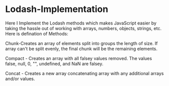 # Lodash-Implementation
Here I  Implement the Lodash methods which makes JavaScript easier by taking the hassle out of working with arrays, numbers, objects, strings, etc. 
Here is defination of Methods:

Chunk-Creates an array of elements split into groups the length of size. If array can't be split evenly, the final chunk will be the remaining elements.

Compact - Creates an array with all falsey values removed. The values false, null, 0, "", undefined, and NaN are falsey.

Concat - Creates a new array concatenating array with any additional arrays and/or values.

